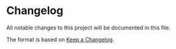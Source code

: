 # Changelog
All notable changes to this project will be documented in this file.

The format is based on [Keep a Changelog](https://keepachangelog.com/en/1.0.0/).